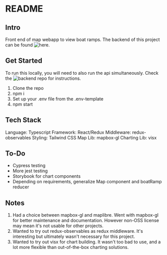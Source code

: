 # README

## Intro

Front end of map webapp to view boat ramps. The backend of this project can be found ![here](https://github.com/ahuounan/map-viewer-api).

## Get Started

To run this locally, you will need to also run the api simultaneously. Check the ![backend repo](https://github.com/ahuounan/map-viewer-api) for instructions.

1. Clone the repo
2. npm i
3. Set up your .env file from the .env-template
4. npm start

## Tech Stack

Language: Typescript
Framework: React/Redux
Middleware: redux-observables
Styling: Tailwind CSS
Map Lib: mapbox-gl
Charting Lib: visx

## To-Do

- Cypress testing
- More jest testing
- Storybook for chart components
- Depending on requirements, generalize Map component and boatRamp reducer

## Notes

1. Had a choice between mapbox-gl and maplibre. Went with mapbox-gl for better maintenance and documentation. However non-OSS license may mean it's not usable for other projects.
2. Wanted to try out redux-observables as redux middleware. It's interesting but ultimately wasn't necessary for this project.
3. Wanted to try out visx for chart building. It wasn't too bad to use, and a lot more flexible than out-of-the-box charting solutions.

